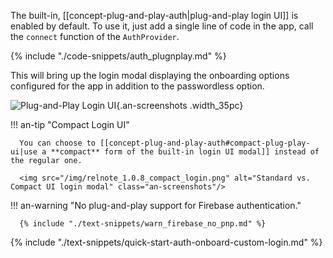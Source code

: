 The built-in, [[concept-plug-and-play-auth|plug-and-play login UI]] is enabled by default. To use it, just add a single line of code in the app, call the `connect` function of the `AuthProvider`.

{% include "./code-snippets/auth_plugnplay.md" %}

This will bring up the login modal displaying the onboarding options configured for the app in addition to the passwordless option.

![Plug-and-Play Login UI](/img/an_plug_n_play_auth.png){.an-screenshots .width_35pc}

!!! an-tip "Compact Login UI"

      You can choose to [[concept-plug-and-play-auth#compact-plug-play-ui|use a **compact** form of the built-in login UI modal]] instead of the regular one.

      <img src="/img/relnote_1.0.8_compact_login.png" alt="Standard vs. Compact UI login modal" class="an-screenshots"/>

!!! an-warning "No plug-and-play support for Firebase authentication."

      {% include "./text-snippets/warn_firebase_no_pnp.md" %}

{% include "./text-snippets/quick-start-auth-onboard-custom-login.md" %}
